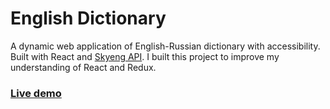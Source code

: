 # English Dictionary

A dynamic web application of English-Russian dictionary with accessibility. Built with React and [Skyeng API](https://dictionary.skyeng.ru/doc/api/external). I built this project to improve my understanding of React and Redux.

### [Live demo](https://domoratskii.github.io/english-dictionary/)
